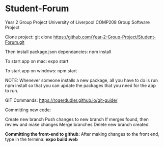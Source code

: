 # Student-Forum
Year 2 Group Project
University of Liverpool COMP208 Group Software Project

Clone project: git clone https://github.com/Year-2-Group-Project/Student-Forum.git

Then install package.json dependancies: npm install

To start app on mac: expo start

To start app on windows: npm start

NOTE: Whenever someone installs a new package, all you have to do is run npm install so that you can update the packages that you need for the app to run.

GIT Commands: https://rogerdudler.github.io/git-guide/

Committing new code:

Create new branch
Push changes to new branch
If merges found, then review and make changes
Merge branches
Delete new branch created

**Committing the front-end to github:**
After making changes to the front end, type in the termina:  **expo build:web**
